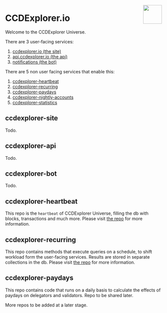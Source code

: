 <img align="right" src="https://ccdexplorer.io/static/apple-touch-icon.png" height="60"></img>
# CCDExplorer.io

Welcome to the CCDExplorer Universe.


There are 3 user-facing services:
1. [ccdexplorer.io (the site)](#ccdexplorer-site)
2. [api.ccdexplorer.io (the api)](#ccdexplorer-api)
3. [notifications (the bot)](#ccdexplorer-bot)

There are 5 non user facing services that enable this:
1. [ccdexplorer-heartbeat](#ccdexplorer-heartbeat)
2. [ccdexplorer-recurring](#ccdexplorer-recurring)
3. [ccdexplorer-paydays](#ccdexplorer-paydays)
4. [ccdexplorer-nightly-accounts](#ccdexplorer-nightly-accounts)
5. [ccdexplorer-statistics](#ccdexplorer-statistics)

## ccdexplorer-site
Todo.

## ccdexplorer-api
Todo.

## ccdexplorer-bot
Todo.

## ccdexplorer-heartbeat
This repo is the `heartbeat` of CCDExplorer Universe, filling the db with blocks, transactions and much more. Please visit [the repo](https://github.com/ccdexplorer/ccdexplorer-heartbeat/blob/main/README.md) for more information.

## ccdexplorer-recurring
This repo contains methods that execute queries on a schedule, to shift workload form the user-facing services. Results are stored in separate collections in the db. Please visit [the repo](https://github.com/ccdexplorer/ccdexplorer-recurring/blob/main/README.md) for more information.

## ccdexplorer-paydays
This repo contains code that runs on a daily basis to calculate the effects of paydays on delegators and validators. Repo to be shared later.





More repos to be added at a later stage.